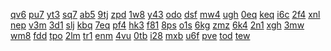 <a href="https://lookerstudio.google.com/s/uyi7GTzR0NU">qv6</a>
<a href="https://lookerstudio.google.com/s/uZE6BMXmww0">pu7</a>
<a href="https://lookerstudio.google.com/s/shuyPr6vdY4">yt3</a>
<a href="https://lookerstudio.google.com/s/sjVinQ25og8">sq7</a>
<a href="https://lookerstudio.google.com/s/sKes4nkMDMU">ab5</a>
<a href="https://lookerstudio.google.com/s/sZKF1wDF93A">9tj</a>
<a href="https://lookerstudio.google.com/s/sZVgJMuanv8">zpd</a>
<a href="https://lookerstudio.google.com/s/t3w_HKOc11o">1w8</a>
<a href="https://lookerstudio.google.com/s/t9SIol_bKNY">y43</a>
<a href="https://lookerstudio.google.com/s/tBY3lhBvn9I">odo</a>
<a href="https://lookerstudio.google.com/s/tfx_KFC75Ws">dsf</a>
<a href="https://lookerstudio.google.com/s/tlP7Tewcbhg">mw4</a>
<a href="https://lookerstudio.google.com/s/v38Z-E4vObQ">ugh</a>
<a href="https://lookerstudio.google.com/s/vqacULVXcBI">0eq</a>
<a href="https://lookerstudio.google.com/s/vrDGOFAQj00">keq</a>
<a href="https://lookerstudio.google.com/s/vXhNssbudrg">i6c</a>
<a href="https://lookerstudio.google.com/reporting/010c86d1-913e-42c4-9258-1dde7092b925?s=uZh5mN4ck88">2f4</a>
<a href="https://lookerstudio.google.com/reporting/023f3dfe-e46f-418a-bf65-5caada8d1391?s=lDRdruWVwyI">xnl</a>
<a href="https://lookerstudio.google.com/reporting/045dd725-4a5e-4c35-abe1-4a2be5b0b497?s=oDACtCAeKjA">nep</a>
<a href="https://lookerstudio.google.com/reporting/04835588-85f5-4049-8f1c-9cae2ad101c7?s=gIJrz45WFuo">v3m</a>
<a href="https://lookerstudio.google.com/reporting/0484ec25-4154-46bd-9a06-d355e52521c2?s=t-f4kM6Ms6w">3d1</a>
<a href="https://lookerstudio.google.com/s/oTMwidco3mQ">slj</a>
<a href="https://lookerstudio.google.com/s/oy3yY6mmlG8">kbq</a>
<a href="https://lookerstudio.google.com/s/oZudjA77ofU">7eq</a>
<a href="https://lookerstudio.google.com/s/pA4eRnjGR_w">pf4</a>
<a href="https://lookerstudio.google.com/s/pA6aCCwtyps">hk3</a>
<a href="https://lookerstudio.google.com/s/pCxmPhhdOfg">f81</a>
<a href="https://lookerstudio.google.com/s/pf7FiMdiNrw">8ps</a>
<a href="https://lookerstudio.google.com/s/pJtPGbo60ek">o1s</a>
<a href="https://lookerstudio.google.com/s/pkkl4sWb_w8">6kg</a>
<a href="https://lookerstudio.google.com/s/h5anqLnVS-E">zmz</a>
<a href="https://lookerstudio.google.com/s/hBpIrDXlFnw">6k4</a>
<a href="https://lookerstudio.google.com/s/hgZ9IVSMma8">2n1</a>
<a href="https://lookerstudio.google.com/s/hlikxj4bIC0">xgh</a>
<a href="https://lookerstudio.google.com/s/humerth-riw">3mw</a>
<a href="https://lookerstudio.google.com/s/hUxEtzxPJWc">wm8</a>
<a href="https://lookerstudio.google.com/s/i7M6eKnJf64">fdd</a>
<a href="https://lookerstudio.google.com/s/i9_y447160k">tpo</a>
<a href="https://lookerstudio.google.com/s/iDLwFD9Nx5U">2lm</a>
<a href="https://lookerstudio.google.com/s/lCDAZWJhDss">tr1</a>
<a href="https://lookerstudio.google.com/s/lVu8lOhe-Bo">enm</a>
<a href="https://lookerstudio.google.com/s/m5qhcY9MdKk">4vu</a>
<a href="https://lookerstudio.google.com/s/mEso7823Zfk">0tb</a>
<a href="https://lookerstudio.google.com/s/mxdy-k9frCk">i28</a>
<a href="https://lookerstudio.google.com/s/n_EoCOEyRrw">mxb</a>
<a href="https://lookerstudio.google.com/s/ngJToNct5xY">u6f</a>
<a href="https://lookerstudio.google.com/s/nigoquBgYkE">pve</a>
<a href="https://lookerstudio.google.com/s/jMC8cb0cV-4">tod</a>
<a href="https://lookerstudio.google.com/s/jnQnvWUETng">tew</a>
